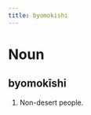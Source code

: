 ```yaml
---
title: byomokishi
---
```


Noun
================================

byomokīshi
----------------

1. Non-desert people.
